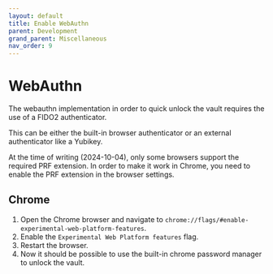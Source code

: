 ```yaml
---
layout: default
title: Enable WebAuthn
parent: Development
grand_parent: Miscellaneous
nav_order: 9
---
```


# WebAuthn
The webauthn implementation in order to quick unlock the vault requires the use of a FIDO2 authenticator.

This can be either the built-in browser authenticator or an external authenticator like a Yubikey.

At the time of writing (2024-10-04), only some browsers support the required PRF extension. In order to make it work in Chrome, you need to enable the PRF extension in the browser settings.

## Chrome

1. Open the Chrome browser and navigate to `chrome://flags/#enable-experimental-web-platform-features`.
2. Enable the `Experimental Web Platform features` flag.
3. Restart the browser.
4. Now it should be possible to use the built-in chrome password manager to unlock the vault.
